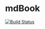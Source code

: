 # mdBook

[![Build Status](https://travis-ci.org/rcsv/mdBook.svg?branch=master)](https://travis-ci.org/rcsv/mdBook)

